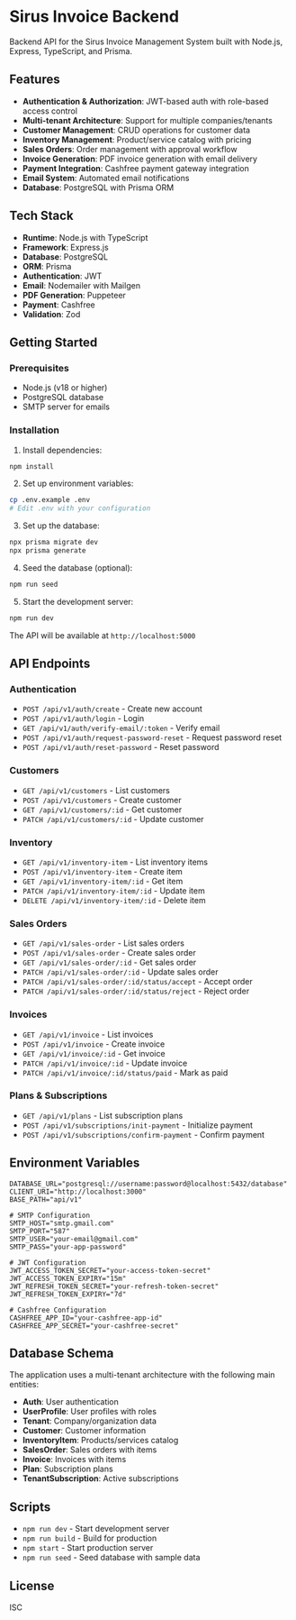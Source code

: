 # Sirus Invoice Backend

Backend API for the Sirus Invoice Management System built with Node.js, Express, TypeScript, and Prisma.

## Features

- **Authentication & Authorization**: JWT-based auth with role-based access control
- **Multi-tenant Architecture**: Support for multiple companies/tenants
- **Customer Management**: CRUD operations for customer data
- **Inventory Management**: Product/service catalog with pricing
- **Sales Orders**: Order management with approval workflow
- **Invoice Generation**: PDF invoice generation with email delivery
- **Payment Integration**: Cashfree payment gateway integration
- **Email System**: Automated email notifications
- **Database**: PostgreSQL with Prisma ORM

## Tech Stack

- **Runtime**: Node.js with TypeScript
- **Framework**: Express.js
- **Database**: PostgreSQL
- **ORM**: Prisma
- **Authentication**: JWT
- **Email**: Nodemailer with Mailgen
- **PDF Generation**: Puppeteer
- **Payment**: Cashfree
- **Validation**: Zod

## Getting Started

### Prerequisites

- Node.js (v18 or higher)
- PostgreSQL database
- SMTP server for emails

### Installation

1. Install dependencies:
```bash
npm install
```

2. Set up environment variables:
```bash
cp .env.example .env
# Edit .env with your configuration
```

3. Set up the database:
```bash
npx prisma migrate dev
npx prisma generate
```

4. Seed the database (optional):
```bash
npm run seed
```

5. Start the development server:
```bash
npm run dev
```

The API will be available at `http://localhost:5000`

## API Endpoints

### Authentication
- `POST /api/v1/auth/create` - Create new account
- `POST /api/v1/auth/login` - Login
- `GET /api/v1/auth/verify-email/:token` - Verify email
- `POST /api/v1/auth/request-password-reset` - Request password reset
- `POST /api/v1/auth/reset-password` - Reset password

### Customers
- `GET /api/v1/customers` - List customers
- `POST /api/v1/customers` - Create customer
- `GET /api/v1/customers/:id` - Get customer
- `PATCH /api/v1/customers/:id` - Update customer

### Inventory
- `GET /api/v1/inventory-item` - List inventory items
- `POST /api/v1/inventory-item` - Create item
- `GET /api/v1/inventory-item/:id` - Get item
- `PATCH /api/v1/inventory-item/:id` - Update item
- `DELETE /api/v1/inventory-item/:id` - Delete item

### Sales Orders
- `GET /api/v1/sales-order` - List sales orders
- `POST /api/v1/sales-order` - Create sales order
- `GET /api/v1/sales-order/:id` - Get sales order
- `PATCH /api/v1/sales-order/:id` - Update sales order
- `PATCH /api/v1/sales-order/:id/status/accept` - Accept order
- `PATCH /api/v1/sales-order/:id/status/reject` - Reject order

### Invoices
- `GET /api/v1/invoice` - List invoices
- `POST /api/v1/invoice` - Create invoice
- `GET /api/v1/invoice/:id` - Get invoice
- `PATCH /api/v1/invoice/:id` - Update invoice
- `PATCH /api/v1/invoice/:id/status/paid` - Mark as paid

### Plans & Subscriptions
- `GET /api/v1/plans` - List subscription plans
- `POST /api/v1/subscriptions/init-payment` - Initialize payment
- `POST /api/v1/subscriptions/confirm-payment` - Confirm payment

## Environment Variables

```env
DATABASE_URL="postgresql://username:password@localhost:5432/database"
CLIENT_URI="http://localhost:3000"
BASE_PATH="api/v1"

# SMTP Configuration
SMTP_HOST="smtp.gmail.com"
SMTP_PORT="587"
SMTP_USER="your-email@gmail.com"
SMTP_PASS="your-app-password"

# JWT Configuration
JWT_ACCESS_TOKEN_SECRET="your-access-token-secret"
JWT_ACCESS_TOKEN_EXPIRY="15m"
JWT_REFRESH_TOKEN_SECRET="your-refresh-token-secret"
JWT_REFRESH_TOKEN_EXPIRY="7d"

# Cashfree Configuration
CASHFREE_APP_ID="your-cashfree-app-id"
CASHFREE_APP_SECRET="your-cashfree-secret"
```

## Database Schema

The application uses a multi-tenant architecture with the following main entities:

- **Auth**: User authentication
- **UserProfile**: User profiles with roles
- **Tenant**: Company/organization data
- **Customer**: Customer information
- **InventoryItem**: Products/services catalog
- **SalesOrder**: Sales orders with items
- **Invoice**: Invoices with items
- **Plan**: Subscription plans
- **TenantSubscription**: Active subscriptions

## Scripts

- `npm run dev` - Start development server
- `npm run build` - Build for production
- `npm start` - Start production server
- `npm run seed` - Seed database with sample data

## License

ISC